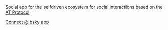 Social app for the selfdriven ecosystem for social interactions based on the [AT Protocol](https://atproto.com).

[Connect @ bsky.app](https://bsky.app/profile/markbyers.selfdriven.social)

